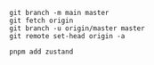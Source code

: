 ```
git branch -m main master
git fetch origin
git branch -u origin/master master
git remote set-head origin -a
```

```pnpm add zustand```